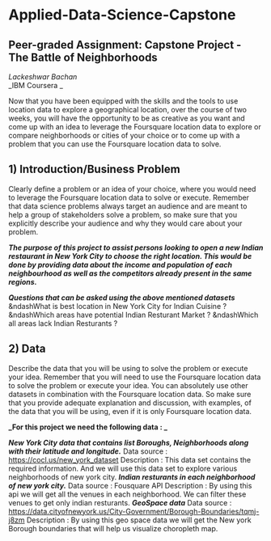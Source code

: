 # Applied-Data-Science-Capstone

## Peer-graded Assignment: Capstone Project - The Battle of Neighborhoods

_Lackeshwar Bachan_  
_IBM Coursera _
 

Now that you have been equipped with the skills and the tools to use location data to explore a geographical location, 
over the course of two weeks, you will have the opportunity to be as creative as you want and come up with an idea to 
leverage the Foursquare location data to explore or compare neighborhoods or cities of your choice or to come up with a 
problem that you can use the Foursquare location data to solve.


## 1) Introduction/Business Problem

Clearly define a problem or an idea of your choice, where you would need to leverage the Foursquare location data to 
solve or execute. Remember that data science problems always target an audience and are meant to help a group of 
stakeholders solve a problem, so make sure that you explicitly describe your audience and why they would care about 
your problem.

**_The purpose of this project to assist persons looking to open a new Indian restaurant in New York City to choose the right location.
This would be done by providing data about the income and population of each neighbourhood as well as the competitors already present in 
the same regions._**

**_Questions that can be asked using the above mentioned datasets_**
&ndashWhat is best location in New York City for Indian Cuisine ?
&ndashWhich areas have potential Indian Resturant Market ?
&ndashWhich all areas lack Indian Resturants ?

## 2) Data

Describe the data that you will be using to solve the problem or execute your idea. Remember that you will need to use 
the Foursquare location data to solve the problem or execute your idea. You can absolutely use other datasets in 
combination with the Foursquare location data. So make sure that you provide adequate explanation and discussion, 
with examples, of the data that you will be using, even if it is only Foursquare location data.

**_For this project we need the following data : _**

**_New York City data that contains list Boroughs, Neighborhoods along with their latitude and longitude._**
Data source : https://cocl.us/new_york_dataset
Description : This data set contains the required information. And we will use this data set to explore various neighborhoods of new york city.
**_Indian resturants in each neighborhood of new york city._**
Data source : Fousquare API
Description : By using this api we will get all the venues in each neighborhood. We can filter these venues to get only indian resturants.
**_GeoSpace data_**
Data source : https://data.cityofnewyork.us/City-Government/Borough-Boundaries/tqmj-j8zm
Description : By using this geo space data we will get the New york Borough boundaries that will help us visualize choropleth map.